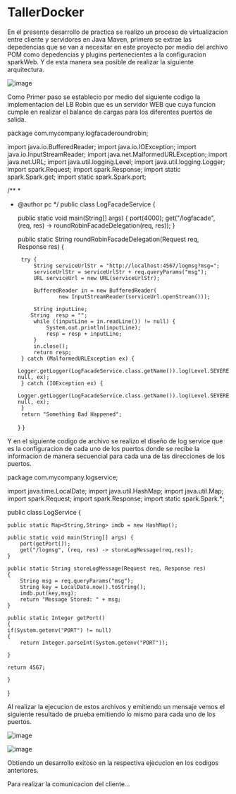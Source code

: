 # TallerDocker

En el presente desarrollo de practica se realizo un proceso de virtualizacion entre cliente y servidores en Java Maven, primero se extrae las depedencias que 
se van a necesitar en este proyecto por medio del archivo POM como depedencias y plugins pertenecientes a la configuracion sparkWeb. Y de esta manera sea posible
de realizar la siguiente arquitectura.

![image](https://user-images.githubusercontent.com/71477601/139508677-d27db406-8e9f-4456-a20b-8ab61aaa3def.png)

Como Primer paso se establecio por medio del siguiente codigo la implementacion del LB Robin  que es un servidor WEB que cuya funcion cumple en realizar el balance de 
cargas para los diferentes puertos de salida. 


package com.mycompany.logfacaderoundrobin;

import java.io.BufferedReader;
import java.io.IOException;
import java.io.InputStreamReader;
import java.net.MalformedURLException;
import java.net.URL;
import java.util.logging.Level;
import java.util.logging.Logger;
import spark.Request;
import spark.Response;
import static spark.Spark.get;
import static spark.Spark.port;

/**
 *
 * @author pc
 */
public class LogFacadeService {

    public static void main(String[] args) {
        port(4000);
        get("/logfacade", (req, res) -> roundRobinFacadeDelegation(req, res));
    }

    public static String roundRobinFacadeDelegation(Request req, Response res) {
        
        try {
            String serviceUrlStr = "http://localhost:4567/logmsg?msg=";
            serviceUrlStr = serviceUrlStr + req.queryParams("msg");
            URL serviceUrl = new URL(serviceUrlStr);

            BufferedReader in = new BufferedReader(
                    new InputStreamReader(serviceUrl.openStream()));

            String inputLine;
           String  resp = "";
            while ((inputLine = in.readLine()) != null) {
                System.out.println(inputLine);
                resp = resp + inputLine;
            }
            in.close();
            return resp;
        } catch (MalformedURLException ex) {
            Logger.getLogger(LogFacadeService.class.getName()).log(Level.SEVERE, null, ex);
        } catch (IOException ex) {
            Logger.getLogger(LogFacadeService.class.getName()).log(Level.SEVERE, null, ex);
        }
        return "Something Bad Happened";
    }
}


Y en el siguiente codigo de archivo se realizo el diseño de log service que es la configuracion de cada uno de los puertos donde se recibe la informacion de manera secuencial 
para cada una de las direcciones de los puertos. 


package com.mycompany.logservice;

import java.time.LocalDate;
import java.util.HashMap;
import java.util.Map;
import spark.Request;
import spark.Response;
import static spark.Spark.*;




public class LogService {
    
    public static Map<String,String> imdb = new HashMap();
    
    public static void main(String[] args) {
        port(getPort());
        get("/logmsg", (req, res) -> storeLogMessage(req,res));
    }
    
    public static String storeLogMessage(Request req, Response res)
    {
        String msg = req.queryParams("msg");
        String key = LocalDate.now().toString();
        imdb.put(key,msg);
        return "Message Stored: " + msg;
    }
    
    public static Integer getPort()
    {
    if(System.getenv("PORT") != null)
    {
        return Integer.parseInt(System.getenv("PORT"));
    
    }
    
    return 4567;
    
    }
   
}


Al realizar la ejecucion de estos archivos y emitiendo un mensaje vemos el siguiente resultado de prueba emitiendo lo mismo para cada uno de los puertos.



![image](https://user-images.githubusercontent.com/71477601/139509376-94ece4b0-7c60-4c93-9414-96333119b5e1.png)

![image](https://user-images.githubusercontent.com/71477601/139509641-a970f92b-d4ca-47e7-b25f-d556714cceab.png)



Obtiendo un desarrollo exitoso en la respectiva ejecucion en los codigos anteriores.



Para realizar la comunicacion del cliente...



